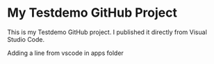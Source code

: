 # My Testdemo GitHub Project 

This is my Testdemo GitHub project. I published it directly from Visual Studio Code.

Adding a line from vscode in apps folder